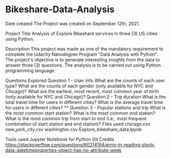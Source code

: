 # Bikeshare-Data-Analysis

Date created
The Project was created on September 12th, 2021.

Project Title
Analysis of Explore Bikeshare services in three (3) US cities using Python.

Description
This project was made as one of the mandatory requirement to complete the Udacity Nanodegree Program "Data Analysis with Python". The project's objective is to  generate interesting insights from the data to answer three (3) questions. The analysis is to be carried out using Python programming language. 

Questions Explored
Question 1 - User info
What are the counts of each user type?
What are the counts of each gender (only available for NYC and Chicago)?
What are the earliest, most recent, most common year of birth (only available for NYC and Chicago)?
Question 2 - Trip duration
What is the total travel time for users in different cities?
What is the average travel time for users in different cities? **
Question 3 - Popular stations and trip
What is the most common start station?
What is the most common end station?
What is the most common trip from start to end (i.e., most frequent combination of start station and end station)?
Files used
chicago.csv
new_york_city.csv
washington.csv
Explore_bikeshare_data.ipynb

Tools used
Jupyter Notebook for Python
Git
Credits
https://stackoverflow.com/questions/60214194/error-in-reading-stock-data-datetimeproperties-object-has-no-attribute-week
